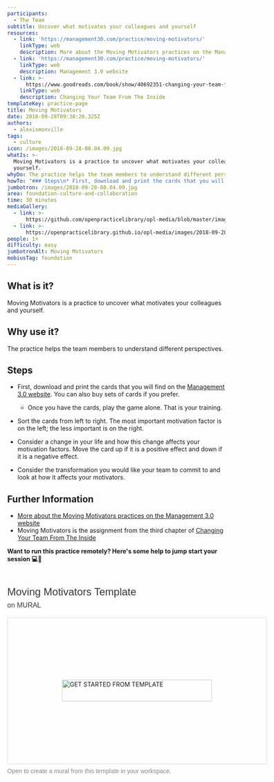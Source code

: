 ```yaml
---
participants:
  - The Team
subtitle: Uncover what motivates your colleagues and yourself
resources:
  - link: 'https://management30.com/practice/moving-motivators/'
    linkType: web
    description: More about the Moving Motivators practices on the Management 3.0 website
  - link: 'https://management30.com/practice/moving-motivators/'
    linkType: web
    description: Management 3.0 website
  - link: >-
      https://www.goodreads.com/book/show/40692351-changing-your-team-from-the-inside
    linkType: web
    description: Changing Your Team From The Inside
templateKey: practice-page
title: Moving Motivators
date: 2018-09-28T09:38:20.325Z
authors:
  - alexismonville
tags:
  - culture
icon: /images/2018-09-28-08.04.09.jpg
whatIs: >-
  Moving Motivators is a practice to uncover what motivates your colleagues and
  yourself.
whyDo: The practice helps the team members to understand different perspectives.
howTo: "### Steps\n* First, download and print the cards that you will find on the [Management 3.0 website](https://management30.com/practice/moving-motivators/). You can also buy sets of cards if you prefer.\n  * Once you have the cards, play the game alone. That is your training.\n* Sort the cards from left to right. The most important motivation factor is on the left; the less important is on the right.\n* Consider a change in your life and how this change affects your motivation factors. Move the card up if it is a positive effect and down if it is a negative effect.\n* Consider the transformation you would like your team to commit to and look at how it affects your motivators.\n#### Further Information\n* [More about the Moving Motivators practices on the Management 3.0 website](https://management30.com/practice/moving-motivators/) * Moving Motivators is the assignment from the third chapter of [Changing Your Team From The Inside](https://www.goodreads.com/book/show/40692351-changing-your-team-from-the-inside)\n\n**Want to run this practice remotely? Here's some help to jump start your session \U0001F4BB\U0001F64F** \n* [Moving Motivators Template on Miro](https://app.mural.co/template/0d15bd57-7572-4617-8f43-e43a6f1bc4a0/ab7617b6-8a90-4d3b-b7cc-1ec630b3cb59)"
jumbotron: /images/2018-09-28-08.04.09.jpg
area: foundation-culture-and-collaboration
time: 30 minutes
mediaGallery:
  - link: >-
      https://github.com/openpracticelibrary/opl-media/blob/master/images/moving%20motivators.png?raw=true
  - link: >-
      https://openpracticelibrary.github.io/opl-media/images/2018-09-28-08.04.09.jpg
people: 1+
difficulty: easy
jumbotronAlt: Moving Motivators
mobiusTag: foundation
---
```

## What is it?

Moving Motivators is a practice to uncover what motivates your colleagues and yourself.

## Why use it?

The practice helps the team members to understand different perspectives.

## Steps

* First, download and print the cards that you will find on the [Management 3.0 website](https://management30.com/practice/moving-motivators/). You can also buy sets of cards if you prefer.

  * Once you have the cards, play the game alone. That is your training.
* Sort the cards from left to right. The most important motivation factor is on the left; the less important is on the right.
* Consider a change in your life and how this change affects your motivation factors. Move the card up if it is a positive effect and down if it is a negative effect.
* Consider the transformation you would like your team to commit to and look at how it affects your motivators.

## Further Information

* [More about the Moving Motivators practices on the Management 3.0 website](https://management30.com/practice/moving-motivators/)
* Moving Motivators is the assignment from the third chapter of [Changing Your Team From The Inside](https://www.goodreads.com/book/show/40692351-changing-your-team-from-the-inside)

**Want to run this practice remotely? Here's some help to jump start your session 💻🙏**

<div style="width: 600px;"> <h1 style="position: relative;vertical-align: middle;display: inline-block; font-size: 24px; line-height:28px; color: #393939;margin-bottom: 14px; font-weight: 300;font-family: Proxima Nova, sans-serif;"> Moving Motivators Template <span style="font-size: 16px; color: #393939; font-weight: 300;"> <br> on MURAL </span> </span> </h1> <div style="position: relative;padding-bottom: 56.25%;height: 0; overflow: hidden; max-width: 800px; min-width: 320px; border-width: 1px; border-style: solid; border-color: #d8d8d8;"> <div style="position: absolute;top: 0;left: 0;z-index: 10; width: 100%; height: 100%;background: url(https://murally.blob.core.windows.net/thumbnails/warhw2023/templates/0d15bd57-7572-4617-8f43-e43a6f1bc4a0.png?v=3f61f649-fefc-4d91-9678-8ba642ef29ad) no-repeat center center; background-size: cover;"> <div style="position: absolute;top: 0;left: 0;z-index: 20;width: 100%; height: 100%;background-color: white;-webkit-filter: opacity(.4);"> </div> <a href="https://app.mural.co/template/0d15bd57-7572-4617-8f43-e43a6f1bc4a0/ab7617b6-8a90-4d3b-b7cc-1ec630b3cb59" target="_blank" style="transform: translate(-50%, -50%);top: 50%;left: 50%; position: absolute; z-index: 30; border: none; background: transparent;"> <img src="https://app.mural.co/static/images/button-template-large.png" alt="GET STARTED FROM TEMPLATE" width="347" height="50" style="width: 347px !important; height: 50px !important"> </a> </div> </div> <p style="margin-top: 7px;margin-bottom: 60px;line-height: 18px; font-size: 14px;font-family: Proxima Nova, sans-serif;font-weight: 400; color: #888888;"> Open to create a mural from this template in your workspace. <span style="color: #393939;">
